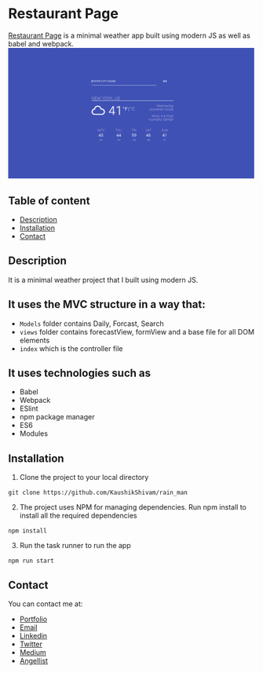 # Restaurant Page

[Restaurant Page](https://priceless-cori-e1d4a3.netlify.com/) is a minimal weather app built using modern JS as well as babel and webpack.
![Screenshot](screenshot.png)

## Table of content

- [Description](#Description)
- [Installation](#installation)
- [Contact](#contact)

## Description

It is a minimal weather project that I built using modern JS.

## It uses the MVC structure in a way that:

- `Models` folder contains Daily, Forcast, Search
- `views` folder contains forecastView, formView and a base file for all DOM elements
- `index` which is the controller file

## It uses technologies such as

- Babel
- Webpack
- ESlint
- npm package manager
- ES6
- Modules

## Installation

1. Clone the project to your local directory

```
git clone https://github.com/KaushikShivam/rain_man
```

2. The project uses NPM for managing dependencies. Run npm install to install all the required dependencies

```
npm install
```

3. Run the task runner to run the app

```
npm run start
```

## Contact

You can contact me at:

- [Portfolio](https://www.shivamkaushik.com)
- [Email](mailto:shivamkaushikofficial@gmail.com)
- [Linkedin](https://www.linkedin.com/in/kshivamdev/)
- [Twitter](https://twitter.com/kShivamDev)
- [Medium](https://medium.com/@shivamkaushikofficial)
- [Angellist](https://angel.co/kshivamdev)
